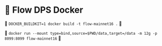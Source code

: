 # 🌊 Flow DPS Docker

🔨 `DOCKER_BUILDKIT=1 docker build -t flow-mainnet16 .` 🔨  
  
🏃 `docker run --mount type=bind,source=$PWD/data,target=/data -m 12g -p 8099:8099 flow-mainnet16` 🏃  
